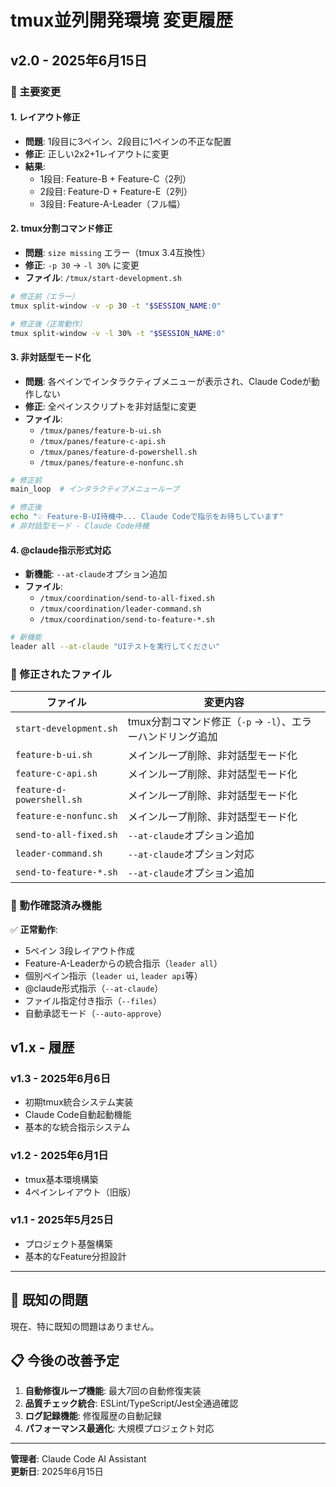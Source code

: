 # tmux並列開発環境 変更履歴

## v2.0 - 2025年6月15日

### 🎯 主要変更

#### 1. **レイアウト修正**
- **問題**: 1段目に3ペイン、2段目に1ペインの不正な配置
- **修正**: 正しい2x2+1レイアウトに変更
- **結果**: 
  - 1段目: Feature-B + Feature-C（2列）
  - 2段目: Feature-D + Feature-E（2列）
  - 3段目: Feature-A-Leader（フル幅）

#### 2. **tmux分割コマンド修正**
- **問題**: `size missing` エラー（tmux 3.4互換性）
- **修正**: `-p 30` → `-l 30%` に変更
- **ファイル**: `/tmux/start-development.sh`

```bash
# 修正前（エラー）
tmux split-window -v -p 30 -t "$SESSION_NAME:0"

# 修正後（正常動作）
tmux split-window -v -l 30% -t "$SESSION_NAME:0"
```

#### 3. **非対話型モード化**
- **問題**: 各ペインでインタラクティブメニューが表示され、Claude Codeが動作しない
- **修正**: 全ペインスクリプトを非対話型に変更
- **ファイル**: 
  - `/tmux/panes/feature-b-ui.sh`
  - `/tmux/panes/feature-c-api.sh`
  - `/tmux/panes/feature-d-powershell.sh`
  - `/tmux/panes/feature-e-nonfunc.sh`

```bash
# 修正前
main_loop  # インタラクティブメニューループ

# 修正後
echo "💡 Feature-B-UI待機中... Claude Codeで指示をお待ちしています"
# 非対話型モード - Claude Code待機
```

#### 4. **@claude指示形式対応**
- **新機能**: `--at-claude`オプション追加
- **ファイル**: 
  - `/tmux/coordination/send-to-all-fixed.sh`
  - `/tmux/coordination/leader-command.sh`
  - `/tmux/coordination/send-to-feature-*.sh`

```bash
# 新機能
leader all --at-claude "UIテストを実行してください"
```

### 🔧 修正されたファイル

| ファイル | 変更内容 |
|---------|---------|
| `start-development.sh` | tmux分割コマンド修正（`-p` → `-l`）、エラーハンドリング追加 |
| `feature-b-ui.sh` | メインループ削除、非対話型モード化 |
| `feature-c-api.sh` | メインループ削除、非対話型モード化 |
| `feature-d-powershell.sh` | メインループ削除、非対話型モード化 |
| `feature-e-nonfunc.sh` | メインループ削除、非対話型モード化 |
| `send-to-all-fixed.sh` | `--at-claude`オプション追加 |
| `leader-command.sh` | `--at-claude`オプション対応 |
| `send-to-feature-*.sh` | `--at-claude`オプション追加 |

### 🎯 動作確認済み機能

✅ **正常動作**:
- 5ペイン 3段レイアウト作成
- Feature-A-Leaderからの統合指示（`leader all`）
- 個別ペイン指示（`leader ui`, `leader api`等）
- @claude形式指示（`--at-claude`）
- ファイル指定付き指示（`--files`）
- 自動承認モード（`--auto-approve`）

## v1.x - 履歴

### v1.3 - 2025年6月6日
- 初期tmux統合システム実装
- Claude Code自動起動機能
- 基本的な統合指示システム

### v1.2 - 2025年6月1日
- tmux基本環境構築
- 4ペインレイアウト（旧版）

### v1.1 - 2025年5月25日
- プロジェクト基盤構築
- 基本的なFeature分担設計

---

## 🚨 既知の問題

現在、特に既知の問題はありません。

## 📋 今後の改善予定

1. **自動修復ループ機能**: 最大7回の自動修復実装
2. **品質チェック統合**: ESLint/TypeScript/Jest全通過確認
3. **ログ記録機能**: 修復履歴の自動記録
4. **パフォーマンス最適化**: 大規模プロジェクト対応

---
**管理者**: Claude Code AI Assistant  
**更新日**: 2025年6月15日